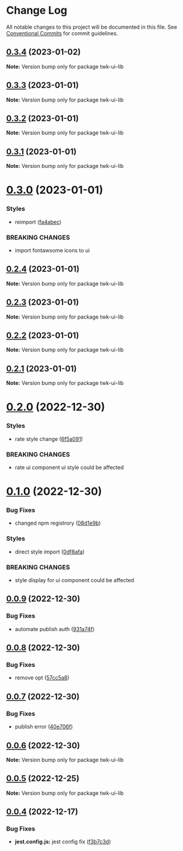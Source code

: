 # Change Log

All notable changes to this project will be documented in this file.
See [Conventional Commits](https://conventionalcommits.org) for commit guidelines.

## [0.3.4](https://github.com/twk-online-shopping-platform/twk-ui-library/compare/v0.3.3...v0.3.4) (2023-01-02)

**Note:** Version bump only for package twk-ui-lib

## [0.3.3](https://github.com/twk-online-shopping-platform/twk-ui-library/compare/v0.3.2...v0.3.3) (2023-01-01)

**Note:** Version bump only for package twk-ui-lib

## [0.3.2](https://github.com/twk-online-shopping-platform/twk-ui-library/compare/v0.3.1...v0.3.2) (2023-01-01)

**Note:** Version bump only for package twk-ui-lib

## [0.3.1](https://github.com/twk-online-shopping-platform/twk-ui-library/compare/v0.3.0...v0.3.1) (2023-01-01)

**Note:** Version bump only for package twk-ui-lib

# [0.3.0](https://github.com/twk-online-shopping-platform/twk-ui-library/compare/v0.2.4...v0.3.0) (2023-01-01)

### Styles

- reimport ([fa4abec](https://github.com/twk-online-shopping-platform/twk-ui-library/commit/fa4abecad459662eed4bab5c5fffba0dd8a07f46))

### BREAKING CHANGES

- import fontawsome icons to ui

## [0.2.4](https://github.com/twk-online-shopping-platform/twk-ui-library/compare/v0.2.3...v0.2.4) (2023-01-01)

**Note:** Version bump only for package twk-ui-lib

## [0.2.3](https://github.com/twk-online-shopping-platform/twk-ui-library/compare/v0.2.2...v0.2.3) (2023-01-01)

**Note:** Version bump only for package twk-ui-lib

## [0.2.2](https://github.com/twk-online-shopping-platform/twk-ui-library/compare/v0.2.1...v0.2.2) (2023-01-01)

**Note:** Version bump only for package twk-ui-lib

## [0.2.1](https://github.com/twk-online-shopping-platform/twk-ui-library/compare/v0.2.0...v0.2.1) (2023-01-01)

**Note:** Version bump only for package twk-ui-lib

# [0.2.0](https://github.com/twk-online-shopping-platform/twk-ui-library/compare/v0.1.0...v0.2.0) (2022-12-30)

### Styles

- rate style change ([6f5a091](https://github.com/twk-online-shopping-platform/twk-ui-library/commit/6f5a091e4a1a3c45b3e03a77b07c6c3842343046))

### BREAKING CHANGES

- rate ui component ui style could be affected

# [0.1.0](https://github.com/twk-online-shopping-platform/twk-ui-library/compare/v0.0.9...v0.1.0) (2022-12-30)

### Bug Fixes

- changed npm registrory ([08d1e9b](https://github.com/twk-online-shopping-platform/twk-ui-library/commit/08d1e9bfa591e575a12eb93d22753dd3568a2f00))

### Styles

- direct style import ([0df8afa](https://github.com/twk-online-shopping-platform/twk-ui-library/commit/0df8afa522677d2294c88bf0aaf94dd9556fe5e7))

### BREAKING CHANGES

- style display for ui component could be affected

## [0.0.9](https://github.com/twk-online-shopping-platform/twk-ui-library/compare/v0.0.8...v0.0.9) (2022-12-30)

### Bug Fixes

- automate publish auth ([931a74f](https://github.com/twk-online-shopping-platform/twk-ui-library/commit/931a74fde28de151dbbe50c1258048fa803069e1))

## [0.0.8](https://github.com/twk-online-shopping-platform/twk-ui-library/compare/v0.0.7...v0.0.8) (2022-12-30)

### Bug Fixes

- remove opt ([57cc5a8](https://github.com/twk-online-shopping-platform/twk-ui-library/commit/57cc5a82de018a91a9408cb07cf4a5d095e8423a))

## [0.0.7](https://github.com/twk-online-shopping-platform/twk-ui-library/compare/v0.0.1...v0.0.7) (2022-12-30)

### Bug Fixes

- publish error ([40e706f](https://github.com/twk-online-shopping-platform/twk-ui-library/commit/40e706f1f51913620c432f5c1a0bc2351cabb4a9))

## [0.0.6](https://github.com/twk-online-shopping-platform/twk-ui-library/compare/v0.0.1...v0.0.6) (2022-12-30)

**Note:** Version bump only for package twk-ui-lib

## [0.0.5](https://github.com/twk-online-shopping-platform/twk-ui-library/compare/v0.0.1...v0.0.5) (2022-12-25)

**Note:** Version bump only for package twk-ui-lib

## [0.0.4](https://github.com/twk-online-shopping-platform/twk-ui-library/compare/v0.0.3...v0.0.4) (2022-12-17)

### Bug Fixes

- **jest.config.js:** jest config fix ([f3b7c3d](https://github.com/twk-online-shopping-platform/twk-ui-library/commit/f3b7c3dfcffcf9530083ac4ec18237b6b04ae7c3))
